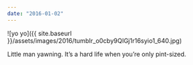 ```yaml
---
date: "2016-01-02"
---
```


![yo yo]({{ site.baseurl }}/assets/images/2016/tumblr_o0cby9QIGj1r16syio1_640.jpg)

Little man yawning. It’s a hard life when you’re only pint-sized.
